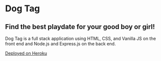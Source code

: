 # Dog Tag
## Find the best playdate for your good boy or girl!

Dog Tag is a full stack application using HTML, CSS, and Vanilla JS on the front end and Node.js and Express.js on the back end. 

[Deployed on Heroku](https://morning-spire-31344.herokuapp.com/)

